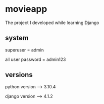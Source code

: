 # movieapp
The project I developed while learning Django

## system
superuser = admin

all user password = admin123

## versions
python version --> 3.10.4

django version --> 4.1.2